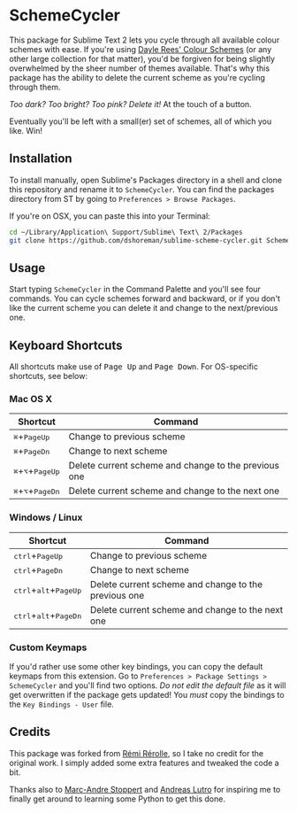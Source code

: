 # SchemeCycler

This package for Sublime Text 2 lets you cycle through all available colour schemes with ease.
If you're using [Dayle Rees' Colour Schemes](https://github.com/daylerees/colour-schemes)
(or any other large collection for that matter), you'd be forgiven for being slightly overwhelmed
by the sheer number of themes available. That's why this package has the ability to delete the
current scheme as you're cycling through them.

_Too dark? Too bright? Too pink? Delete it!_ At the touch of a button.

Eventually you'll be left with a small(er) set of schemes, all of which you like. Win!


## Installation

To install manually, open Sublime's Packages directory in a shell and clone this
repository and rename it to `SchemeCycler`. You can find the packages directory from
ST by going to `Preferences > Browse Packages`.

If you're on OSX, you can paste this into your Terminal:

```bash
cd ~/Library/Application\ Support/Sublime\ Text\ 2/Packages
git clone https://github.com/dshoreman/sublime-scheme-cycler.git SchemeCycler

```


## Usage

Start typing `SchemeCycler` in the Command Palette and you'll see four commands.
You can cycle schemes forward and backward, or if you don't like the current scheme
you can delete it and change to the next/previous one.


## Keyboard Shortcuts

All shortcuts make use of <kbd>Page Up</kbd> and <kbd>Page Down</kbd>.
For OS-specific shortcuts, see below:

### Mac OS X

| Shortcut                                      | Command                                              |
| --------------------------------------------- |-------------------------------------------------------|
| <kbd>⌘</kbd>+<kbd>PageUp</kbd>                | Change to previous scheme                            |
| <kbd>⌘</kbd>+<kbd>PageDn</kbd>                | Change to next scheme                                |
| <kbd>⌘</kbd>+<kbd>⌥</kbd>+<kbd>PageUp</kbd>  | Delete current scheme and change to the previous one |
| <kbd>⌘</kbd>+<kbd>⌥</kbd>+<kbd>PageDn</kbd>  | Delete current scheme and change to the next one     |

### Windows / Linux

| Shortcut                                          | Command                                              |
| ------------------------------------------------- |------------------------------------------------------|
| <kbd>ctrl</kbd>+<kbd>PageUp</kbd>                 | Change to previous scheme                            |
| <kbd>ctrl</kbd>+<kbd>PageDn</kbd>                 | Change to next scheme                                |
| <kbd>ctrl</kbd>+<kbd>alt</kbd>+<kbd>PageUp</kbd>  | Delete current scheme and change to the previous one |
| <kbd>ctrl</kbd>+<kbd>alt</kbd>+<kbd>PageDn</kbd>  | Delete current scheme and change to the next one     |

### Custom Keymaps

If you'd rather use some other key bindings, you can copy the default keymaps from this
extension. Go to `Preferences > Package Settings > SchemeCycler` and you'll find two
options. *Do not edit the default file* as it will get overwritten if the package gets
updated! You *must* copy the bindings to the `Key Bindings - User` file.


## Credits

This package was forked from [Rémi Rérolle](https://github.com/rrerolle/sublime-scheme-cycler), so I
take no credit for the original work. I simply added some extra features and tweaked the code a bit.

Thanks also to [Marc-Andre Stoppert](https://github.com/mstoppert) and [Andreas Lutro](https://github.com/anlutro)
for inspiring me to finally get around to learning some Python to get this done.
